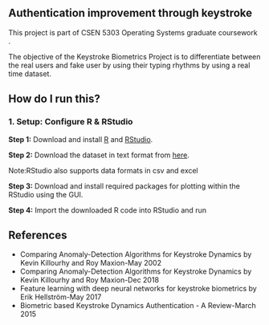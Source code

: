 ## Authentication improvement through keystroke 

This project is part of CSEN 5303 Operating Systems graduate coursework . 

The objective of the Keystroke Biometrics Project is to differentiate between the real users and fake user by using their typing rhythms by using a real time dataset.



## How do I run this?

### 1. Setup: Configure R & RStudio

**Step 1:** Download and install [R](https://cran.r-project.org/bin/windows/base/) and [RStudio](https://www.rstudio.com/products/rstudio/download/). 

**Step 2:**  Download the dataset in text format from [here](https://github.com/akshaynew2011/Keystroke_Biometrics/blob/master/LockPattern_DATA.txt).

Note:RStudio also supports data formats in csv and excel

**Step 3:**  Download and install required packages for plotting within the RStudio using the GUI.

**Step 4:** Import the downloaded R code into RStudio and run


## References

- Comparing Anomaly-Detection Algorithms for Keystroke Dynamics by Kevin Killourhy and Roy Maxion-May 2002 
- Comparing Anomaly-Detection Algorithms for Keystroke Dynamics by Kevin Killourhy and Roy Maxion-Dec 2018
- Feature learning with deep neural networks for keystroke biometrics by Erik Hellström-May 2017  
- Biometric based Keystroke Dynamics Authentication - A Review-March 2015

